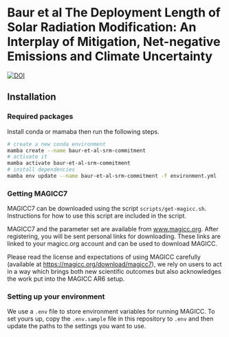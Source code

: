 # Baur et al The Deployment Length of Solar Radiation Modification: An Interplay of Mitigation, Net-negative Emissions and Climate Uncertainty 

[![DOI](https://zenodo.org/badge/611173270.svg)](https://zenodo.org/badge/latestdoi/611173270)



## Installation

### Required packages

Install conda or mamaba then run the following steps.

```sh
# create a new conda environment
mamba create --name baur-et-al-srm-commitment
# activate it
mamba activate baur-et-al-srm-commitment
# install dependencies
mamba env update --name baur-et-al-srm-commitment -f environment.yml
```

### Getting MAGICC7

MAGICC7 can be downloaded using the script `scripts/get-magicc.sh`.
Instructions for how to use this script are included in the script.

MAGICC7 and the parameter set are available from www.magicc.org.
After registering, you will be sent personal links for downloading.
These links are linked to your magicc.org account and can be used to download MAGICC.

Please read the license and expectations of using MAGICC carefully (available at https://magicc.org/download/magicc7), we rely on users to act in a way which brings both new scientific outcomes but also acknowledges the work put into the MAGICC AR6 setup.

### Setting up your environment

We use a `.env` file to store environment variables for running MAGICC.
To set yours up, copy the `.env.sample` file in this repository to `.env` and then update the paths to the settings you want to use.




